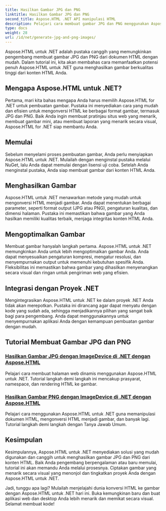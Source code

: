```yaml
---
title: Hasilkan Gambar JPG dan PNG
linktitle: Hasilkan Gambar JPG dan PNG
second_title: Aspose.HTML .NET API manipulasi HTML
description: Pelajari cara membuat gambar JPG dan PNG menggunakan Aspose.HTML untuk .NET dengan tutorial kami. Buat gambar yang memukau dengan mudah.
type: docs
weight: 28
url: /id/net/generate-jpg-and-png-images/
---
```

 
Aspose.HTML untuk .NET adalah pustaka canggih yang memungkinkan pengembang membuat gambar JPG dan PNG dari dokumen HTML dengan mudah. Dalam tutorial ini, kita akan membahas cara memanfaatkan potensi penuh Aspose.HTML untuk .NET guna menghasilkan gambar berkualitas tinggi dari konten HTML Anda.

## Mengapa Aspose.HTML untuk .NET?

Pertama, mari kita bahas mengapa Anda harus memilih Aspose.HTML for .NET untuk pembuatan gambar. Pustaka ini menyediakan cara yang mudah dan efisien untuk mengonversi HTML ke berbagai format gambar, termasuk JPG dan PNG. Baik Anda ingin membuat pratinjau situs web yang menarik, membuat gambar mini, atau membuat laporan yang menarik secara visual, Aspose.HTML for .NET siap membantu Anda.

## Memulai

Sebelum menyelami proses pembuatan gambar, Anda perlu menyiapkan Aspose.HTML untuk .NET. Mulailah dengan menginstal pustaka melalui NuGet, lalu Anda dapat memulai dengan lisensi uji coba. Setelah Anda menginstal pustaka, Anda siap membuat gambar dari konten HTML Anda.

## Menghasilkan Gambar

Aspose.HTML untuk .NET menawarkan metode yang mudah untuk mengonversi HTML menjadi gambar. Anda dapat menentukan berbagai parameter, seperti format output (JPG atau PNG), pengaturan kualitas, dan dimensi halaman. Pustaka ini memastikan bahwa gambar yang Anda hasilkan memiliki kualitas terbaik, menjaga integritas konten HTML Anda.

## Mengoptimalkan Gambar

Membuat gambar hanyalah langkah pertama. Aspose.HTML untuk .NET memungkinkan Anda untuk lebih mengoptimalkan gambar Anda. Anda dapat menyesuaikan pengaturan kompresi, mengatur resolusi, dan menyempurnakan output untuk memenuhi kebutuhan spesifik Anda. Fleksibilitas ini memastikan bahwa gambar yang dihasilkan menyenangkan secara visual dan ringan untuk pengiriman web yang efisien.

## Integrasi dengan Proyek .NET

Mengintegrasikan Aspose.HTML untuk .NET ke dalam proyek .NET Anda tidak akan merepotkan. Pustaka ini dirancang agar dapat menyatu dengan kode yang sudah ada, sehingga menjadikannya pilihan yang sangat baik bagi para pengembang. Anda dapat menggunakannya untuk menyempurnakan aplikasi Anda dengan kemampuan pembuatan gambar dengan mudah.

## Tutorial Membuat Gambar JPG dan PNG
### [Hasilkan Gambar JPG dengan ImageDevice di .NET dengan Aspose.HTML](./generate-jpg-images-by-imagedevice/)
Pelajari cara membuat halaman web dinamis menggunakan Aspose.HTML untuk .NET. Tutorial langkah demi langkah ini mencakup prasyarat, namespace, dan rendering HTML ke gambar.
### [Hasilkan Gambar PNG dengan ImageDevice di .NET dengan Aspose.HTML](./generate-png-images-by-imagedevice/)
Pelajari cara menggunakan Aspose.HTML untuk .NET guna memanipulasi dokumen HTML, mengonversi HTML menjadi gambar, dan banyak lagi. Tutorial langkah demi langkah dengan Tanya Jawab Umum.

## Kesimpulan

Kesimpulannya, Aspose.HTML untuk .NET menyediakan solusi yang mudah digunakan dan canggih untuk menghasilkan gambar JPG dan PNG dari konten HTML. Baik Anda pengembang berpengalaman atau baru memulai, tutorial ini akan memandu Anda melalui prosesnya. Ciptakan gambar yang menarik secara visual yang menonjol dan tingkatkan proyek Anda dengan Aspose.HTML untuk .NET.

Jadi, tunggu apa lagi? Mulailah menjelajahi dunia konversi HTML ke gambar dengan Aspose.HTML untuk .NET hari ini. Buka kemungkinan baru dan buat aplikasi web dan desktop Anda lebih menarik dan memikat secara visual. Selamat membuat kode!